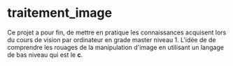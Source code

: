 # traitement_image

Ce projet a pour fin, de mettre en pratique les connaissances acquisent lors du cours de vision par ordinateur en grade master niveau 1. 
L'idée de de comprendre les rouages de la manipulation d'image en utilisant un langage de bas niveau qui est le **c**.
